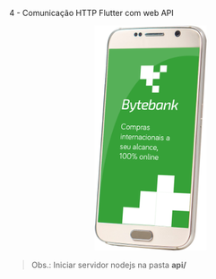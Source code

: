 4 - Comunicação HTTP Flutter com web API

<p align="center">
    <img src="./mobile.png" width="200">
</p>

> Obs.: Iniciar servidor nodejs na pasta **api/**